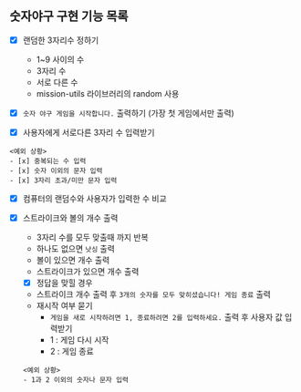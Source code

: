 ## 숫자야구 구현 기능 목록
- [x] 랜덤한 3자리수 정하기
  - 1~9 사이의 수
  - 3자리 수
  - 서로 다른 수
  - mission-utils 라이브러리의 random 사용

- [x] `숫자 야구 게임을 시작합니다.` 출력하기 (가장 첫 게임에서만 출력)

- [x] 사용자에게 서로다른 3자리 수 입력받기
```
<예외 상황>
- [x] 중복되는 수 입력
- [x] 숫자 이외의 문자 입력
- [x] 3자리 초과/미만 문자 입력
```

- [x] 컴퓨터의 랜덤수와 사용자가 입력한 수 비교
- [x] 스트라이크와 볼의 개수 출력
  - 3자리 수를 모두 맞출때 까지 반복
  - 하나도 없으면 `낫싱` 출력
  - 볼이 있으면 개수 출력
  - 스트라이크가 있으면 개수 출력

  - [x] 정답을 맞힐 경우
  - 스트라이크 개수 출력 후 `3개의 숫자를 모두 맞히셨습니다! 게임 종료` 출력
  - 재시작 여부 묻기
    - `게임을 새로 시작하려면 1, 종료하려면 2를 입력하세요.` 출력 후 사용자 값 입력받기
    - 1 : 게임 다시 시작
    - 2 : 게임 종료
  ```
  <예외 상황>
  - 1과 2 이외의 숫자나 문자 입력
  ```
